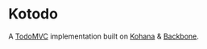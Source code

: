 Kotodo
======

A [TodoMVC](http://todomvc.com) implementation built on [Kohana](http://kohanaframework.com) &amp; [Backbone](http://backbonejs.org).